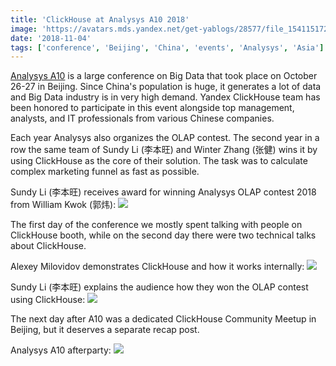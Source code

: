 ```yaml
---
title: 'ClickHouse at Analysys A10 2018'
image: 'https://avatars.mds.yandex.net/get-yablogs/28577/file_1541151727843/orig'
date: '2018-11-04'
tags: ['conference', 'Beijing', 'China', 'events', 'Analysys', 'Asia']
---
```


[Analysys A10](https://event.analysys.cn/pc/2018/index.html) is a large conference on Big Data that took place on October 26-27 in Beijing. Since China's population is huge, it generates a lot of data and Big Data industry is in very high demand. Yandex ClickHouse team has been honored to participate in this event alongside top management, analysts, and IT professionals from various Chinese companies.

Each year Analysys also organizes the OLAP contest. The second year in a row the same team of Sundy Li (李本旺) and Winter Zhang (张健) wins it by using ClickHouse as the core of their solution. The task was to calculate complex marketing funnel as fast as possible.

Sundy Li (李本旺) receives award for winning Analysys OLAP contest 2018 from William Kwok (郭炜):
![](https://avatars.mds.yandex.net/get-yablogs/39006/file_1541159103139/orig)

The first day of the conference we mostly spent talking with people on ClickHouse booth, while on the second day there were two technical talks about ClickHouse.

Alexey Milovidov demonstrates ClickHouse and how it works internally:
![](https://avatars.mds.yandex.net/get-yablogs/49865/file_1541159173056/orig)

Sundy Li (李本旺) explains the audience how they won the OLAP contest using ClickHouse:
![](https://avatars.mds.yandex.net/get-yablogs/47421/file_1541159251881/orig)

The next day after A10 was a dedicated ClickHouse Community Meetup in Beijing, but it deserves a separate recap post.

Analysys A10 afterparty:
![](https://avatars.mds.yandex.net/get-yablogs/114306/file_1541159296355/orig)

